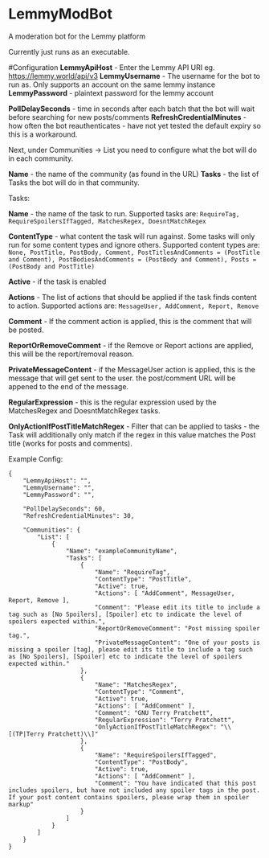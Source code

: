 # LemmyModBot
A moderation bot for the Lemmy platform

Currently just runs as an executable.

#Configuration
**LemmyApiHost** - Enter the Lemmy API URI eg. https://lemmy.world/api/v3
**LemmyUsername** - The username for the bot to run as. Only supports an account on the same lemmy instance
**LemmyPassword** - plaintext password for the lemmy account



**PollDelaySeconds** - time in seconds after each batch that the bot will wait before searching for new posts/comments
**RefreshCredentialMinutes** - how often the bot reauthenticates - have not yet tested the default expiry so this is a workaround.



Next, under Communities -> List you need to configure what the bot will do in each community.



**Name** - the name of the community (as found in the URL)
**Tasks** - the list of Tasks the bot will do in that community.



Tasks:

**Name** - the name of the task to run. Supported tasks are: `RequireTag, RequireSpoilersIfTagged, MatchesRegex, DoesntMatchRegex`

**ContentType** - what content the task will run against. Some tasks will only run for some content types and ignore others. Supported content types are: `None, PostTitle, PostBody, Comment, PostTitlesAndComments = (PostTitle and Comment), PostBodiesAndComments = (PostBody and Comment), Posts = (PostBody and PostTitle)`

**Active** - if the task is enabled

**Actions** - The list of actions that should be applied if the task finds content to action. Supported actions are: `MessageUser, AddComment, Report, Remove`

**Comment** - If the comment action is applied, this is the comment that will be posted.

**ReportOrRemoveComment** - if the Remove or Report actions are applied, this will be the report/removal reason.

**PrivateMessageContent** - if the MessageUser action is applied, this is the message that will get sent to the user. the post/comment URL will be appened to the end of the message.

**RegularExpression** - this is the regular expression used by the MatchesRegex and DoesntMatchRegex tasks.

**OnlyActionIfPostTitleMatchRegex** - Filter that can be applied to tasks - the Task will additionally only match if the regex in this value matches the Post title (works for posts and comments).


Example Config:
```
{
	"LemmyApiHost": "",
	"LemmyUsername": "",
	"LemmyPassword": "",

	"PollDelaySeconds": 60,
	"RefreshCredentialMinutes": 30,

	"Communities": {
		"List": [
			{
				"Name": "exampleCommunityName",
				"Tasks": [
					{
						"Name": "RequireTag",
						"ContentType": "PostTitle",
						"Active": true,
						"Actions": [ "AddComment", MessageUser, Report, Remove ],
						"Comment": "Please edit its title to include a tag such as [No Spoilers], [Spoiler] etc to indicate the level of spoilers expected within.",
						"ReportOrRemoveComment": "Post missing spoiler tag.",
						"PrivateMessageContent": "One of your posts is missing a spoiler [tag], please edit its title to include a tag such as [No Spoilers], [Spoiler] etc to indicate the level of spoilers expected within."
					},
					{
						"Name": "MatchesRegex",
						"ContentType": "Comment",
						"Active": true,
						"Actions": [ "AddComment" ],
						"Comment": "GNU Terry Pratchett",
						"RegularExpression": "Terry Pratchett",
						"OnlyActionIfPostTitleMatchRegex": "\\[(TP|Terry Pratchett)\\]"
					},
					{
						"Name": "RequireSpoilersIfTagged",
						"ContentType": "PostBody",
						"Active": true,
						"Actions": [ "AddComment" ],
						"Comment": "You have indicated that this post includes spoilers, but have not included any spoiler tags in the post. If your post content contains spoilers, please wrap them in spoiler markup"
					}
				]
			}
		]
	}
}
```
